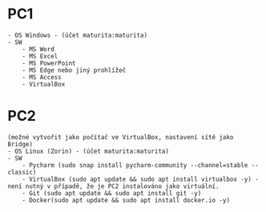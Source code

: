 # PC1

    - OS Windows - (účet maturita:maturita)
    - SW
        - MS Word
        - MS Excel
        - MS PowerPoint
        - MS Edge nebo jiný prohlížeč
        - MS Access
        - VirtualBox




# PC2


	(možné vytvořit jako počítač ve VirtualBox, nastavení sítě jako Bridge)
	- OS Linux (Zorin) - (účet maturita:maturita)
	- SW
		- Pycharm (sudo snap install pycharm-community --channel=stable --classic)
		- VirtualBox (sudo apt update && sudo apt install virtualbox -y) - není nutný v případě, že je PC2 instalováno jako virtuální.
		- Git (sudo apt update && sudo apt install git -y)
		- Docker(sudo apt update && sudo apt install docker.io -y)


